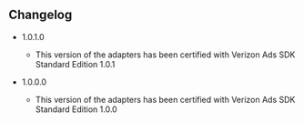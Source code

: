 ## Changelog
  * 1.0.1.0
    * This version of the adapters has been certified with Verizon Ads SDK Standard Edition 1.0.1

  * 1.0.0.0
    * This version of the adapters has been certified with Verizon Ads SDK Standard Edition 1.0.0
